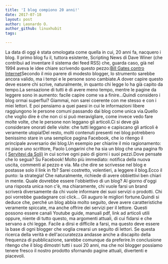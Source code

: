 ```yaml
---
title: 'I blog compiono 20 anni!'
date: 2017-07-18
layout: post
author: Leonardo O.
author_github: linuxhubit
tags:

---
```

La data di oggi è stata omologata come quella in cui, 20 anni fa, nacquero i blog. Il primo blog fu il, tuttora esistente, Scripting News di Dave Winer (che contribuì ad inventare il sistema dei feed RSS) che, guarda caso, già nel 1994 aveva le idee chiare scrivendo questo pezzo:<a href="http://scripting.com/davenet/1994/10/18/billgatesvstheinternet.html">Bill Gates contro Internet</a>Secondo il mio parere di modesto blogger, lo strumento sarebbe ancora valido, ma i tempi e le persone sono cambiate.A dover capire questo deve essere chi scrive, naturalmente, in quanto chi legge lo ha già capito da tempo.La sensazione di tutti è di avere meno tempo, mentre le pagine da leggere sono in aumento: facile capire come va a finire...Quindi considero i blog ormai superflui? Giammai, non sarei coerente con me stesso e con i miei lettori. E poi pensiamo a quei paesi in cui le informazioni libere raggiungono le persone comuni passando dai blog come unica via.Quello che voglio dire è che non ci si può meravigliare, come invece vedo fare molte volte, che le persone non leggano gli articoli.Ci si deve già considerare onorati delle visite: che tutti leggano e capiscano gli articoli è veramente utopia!Del resto, molti contenuti presenti nei blog potrebbero benissimo stare in una semplice pagina Facebook, che io ritengo il principale avversario dei blog.Un esempio per chiarire il mio ragionamento: mi piace uno scrittore, Paolo Longarini che ha sia un blog che una pagina fb ( <a href="https://www.facebook.com/Servitevidasoli/?fref=ts" target="_blank" rel="noopener noreferrer">Servitevi da Soli)</a> in cui scrive ogni paio di giorni i suoi pezzi.Dove pensate che lo segua? Su Facebook! Molto più immediato: notifica della nuova uscita, commenti al pezzo e via. Ma che dire se scrivesse  nel blog e postasse solo il link in fb? Sarei costretto, volentieri, a leggere il blog.Ecco il punto: la strategia! Che naturalmente, richiede di avere obbiettivi ben chiari in mente. Quale dovrebbe essere l'obbiettivo di un blog? Al giorno d'oggi  una risposta unica non c'è, ma chiaramente, chi vuole farsi un brand scriverà diversamente da chi vuole informare dei suoi servizi o prodotti. Chi poi vorrebbe guadagnare coi click... Gli auguro le migliori fortune.Quindi si deduce che, perché un blog abbia molto seguito, deve avere caratteristiche veramente spiccate, ma anche offrire dei servizi per il lettore. Questi possono essere canali Youtube guide, manuali pdf, link ad articoli utili oppure, niente di tutto questo, ma argomenti attuali, di cui fidarsi e che servano a chi legge. Facile a dirsi e difficile a farsi, ma questo deve essere la base di ogni blogger che voglia crearsi un seguito di lettori. Se questa ricerca della verità e dell'accuratezza andasse anche a discapito della frequenza di pubblicazione, sarebbe comunque da preferire.In conclusione ritengo che il blog dimostri tutti i suoi 20 anni, ma che noi blogger possiamo tenere fresco il nostro prodotto  sfornando pagine attuali, divertenti e piacevoli.&nbsp;